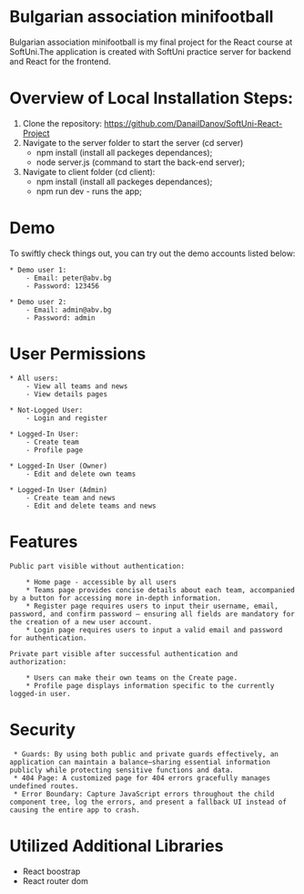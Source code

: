 # Bulgarian association minifootball

Bulgarian association minifootball is my final project for the React course at SoftUni.The application is created with SoftUni practice server for backend and React for the frontend.

# Overview of Local Installation Steps:

1. Clone the repository: https://github.com/DanailDanov/SoftUni-React-Project
2. Navigate to the server folder to start the server (cd server)
    - npm install (install all packeges dependances);
    - node server.js (command to start the back-end server);
3. Navigate to client folder (cd client): 
    - npm install (install all packeges dependances);
    - npm run dev - runs the app;

# Demo

To swiftly check things out, you can try out the demo accounts listed below:

    * Demo user 1:
        - Email: peter@abv.bg
        - Password: 123456

    * Demo user 2: 
        - Email: admin@abv.bg
        - Password: admin

# User Permissions

    * All users: 
        - View all teams and news
        - View details pages

    * Not-Logged User: 
        - Login and register

    * Logged-In User:
        - Create team 
        - Profile page

    * Logged-In User (Owner) 
        - Edit and delete own teams
    
    * Logged-In User (Admin) 
        - Create team and news
        - Edit and delete teams and news

# Features 

    Public part visible without authentication:

        * Home page - accessible by all users
        * Teams page provides concise details about each team, accompanied by a button for accessing more in-depth information.
        * Register page requires users to input their username, email, password, and confirm password — ensuring all fields are mandatory for the creation of a new user account.
        * Login page requires users to input a valid email and password for authentication.

    Private part visible after successful authentication and authorization:

        * Users can make their own teams on the Create page.
        * Profile page displays information specific to the currently logged-in user.

 # Security 

     * Guards: By using both public and private guards effectively, an application can maintain a balance—sharing essential information publicly while protecting sensitive functions and data.  
     * 404 Page: A customized page for 404 errors gracefully manages undefined routes. 
     * Error Boundary: Capture JavaScript errors throughout the child component tree, log the errors, and present a fallback UI instead of causing the entire app to crash.

# Utilized Additional Libraries
 
 * React boostrap
 * React router dom 
 
    